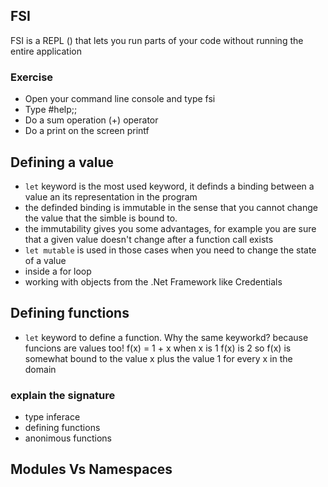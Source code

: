 ## FSI
FSI is a REPL () that lets you run parts of your code without running the entire application

### Exercise 
* Open your command line console and type fsi
* Type #help;;
* Do a sum operation
  (+) operator
* Do a print on the screen
  printf

## Defining a value
* `let` keyword is the most used keyword, it definds a binding between a value an its representation in the program
 * the definded binding is immutable in the sense that you cannot change the value that the simble is bound to. 
 * the immutability gives you some advantages, for example you are sure that a given value doesn't change after a function call exists
* `let mutable` is used in those cases when you need to change the state of a value
 * inside a for loop
 * working with objects from the .Net Framework like Credentials

## Defining functions
* `let` keyword to define a function. Why the same keyworkd? because funcions are values too!
  f(x) = 1 + x when x is 1 f(x) is 2 so f(x) is somewhat bound to the value x plus the value 1 for every x in the domain
  
### explain the signature
 - type inferace
- defining functions
 - anonimous functions

## Modules Vs Namespaces